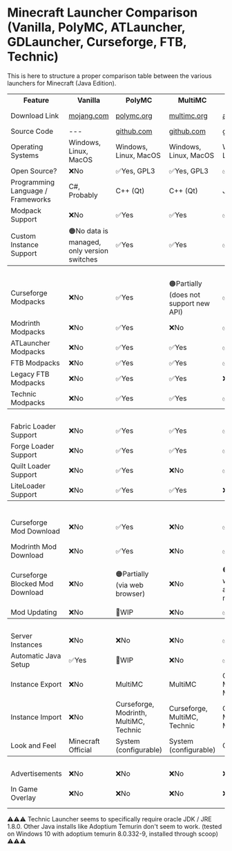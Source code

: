 # Minecraft Launcher Comparison (Vanilla, PolyMC, ATLauncher, GDLauncher, Curseforge, FTB, Technic)

This is here to structure a proper comparison table between the various launchers for Minecraft (Java Edition).

<table>
    <tr>
        <th>Feature</th>
        <th>Vanilla</th>
        <th>PolyMC</th>
        <th>MultiMC</th>
        <th>ATLauncher</th>
        <th>GDLauncher</th>
        <th>Curseforge</th>
        <th>FTB App</th>
        <th>Technic</th>
        <th>Old Vanilla</th>
        <th>PoJavLauncher</th>
    </tr>
    <tr>
        <td>Download Link</td>
        <td><a href="https://launcher.mojang.com/download/">mojang.com</a></td>
        <td><a href="https://polymc.org/download/">polymc.org</a></td>
        <td><a href="https://multimc.org/#Download">multimc.org</a></td>
        <td><a href="https://atlauncher.com/downloads">atlauncher.com</a></td>
        <td><a href="https://gdevs.io/#downloadContainer">gdevs.io</a></td>
        <td><a href="https://download.curseforge.com/">curseforge.com</a></td>
        <td><a href="https://www.feed-the-beast.com/app">feed-the-beast.com</a></td>
        <td><a href="https://www.technicpack.net/download">technicpack.net</a></td>
        <td><a href="https://launcher.mojang.com/download/">mojang.com</a></td>
        <td><a href="https://play.google.com/store/apps/details?id=net.kdt.pojavlaunch">Play Store</a></td>
    </tr>
    <tr>
        <td>Source Code</td>
        <td>---</td>
        <td><a href="https://github.com/PolyMC/PolyMC">github.com</a></td>
        <td><a href="https://github.com/MultiMC/Launcher/">github.com</a></td>
        <td><a href="https://github.com/ATLauncher/ATLauncher">github.com</a></td>
        <td><a href="https://github.com/gorilla-devs/GDLauncher">github.com</a></td>
        <td>---</td>
        <td>---</td>
        <td>---</td>
        <td>---</td>
        <td><a href="https://github.com/PojavLauncherTeam/PojavLauncher">github.com</a></td>
    </tr>
    <tr>
        <td>Operating Systems</td>
        <td>Windows, Linux, MacOS</td>  <!--Official-->
        <td>Windows, Linux, MacOS</td>  <!--PolyMC-->
        <td>Windows, Linux, MacOS</td>  <!--MultiMC-->
        <td>Windows, Linux, MacOS</td>  <!--ATLauncher-->
        <td>Windows, Linux, MacOS</td>  <!--GDLauncher-->
        <td>Windows, MacOS</td>         <!--Curseforge-->
        <td>Windows, Linux, MacOS</td>  <!--FTB App-->
        <td>Windows, Linux, MacOS</td>  <!--Technic Launcher-->
        <td>Windows, Linux, MacOS</td>  <!--Old Official-->
        <td>Android, iOS</td>           <!--PoJavLauncher-->
    </tr>
    <tr>
        <td>Open Source?</td>   
        <td>❌No</td>           <!--Official-->
        <td>✅Yes, GPL3</td>    <!--PolyMC-->
        <td>✅Yes, GPL3</td>    <!--MultiMC-->
        <td>✅Yes, GPL3</td>    <!--ATLauncher-->
        <td>✅Yes, GPL3</td>    <!--GDLauncher-->
        <td>❌No</td>           <!--Curseforge-->
        <td>❌No</td>           <!--FTB App-->
        <td>❌No</td>           <!--Technic Launcher-->
        <td>❌No</td>           <!--Old Official-->
        <td>✅Yes, GPL3</td>    <!--PoJavLauncher-->
    </tr>
    <tr>
        <td>Programming Language / Frameworks</td>
        <td>C#, Probably</td>
        <td>C++ (Qt)</td>
        <td>C++ (Qt)</td>
        <td>Java</td>
        <td>Web (HTML, JS, CSS)</td>
        <td>Overwolf</td>
        <td>Overwolf</td>
        <td>Java</td>
        <td>Java (AWT, Swing)</td>
        <td>Java, C</td>
    </tr>
    <tr>
        <td>Modpack Support</td>
        <td>❌No</td>
        <td>✅Yes</td>
        <td>✅Yes</td>
        <td>✅Yes</td>
        <td>✅Yes</td>
        <td>✅Yes</td>
        <td>✅Yes</td>
        <td>✅Yes</td>
        <td>❌No</td>
        <td>❌No</td>
    </tr>
    <tr>
        <td>Custom Instance Support</td>
        <td>🟠No data is managed, only version switches</td>
        <td>✅Yes</td>
        <td>✅Yes</td>
        <td>✅Yes</td>
        <td>✅Yes</td>
        <td>❔</td>
        <td>❌No</td>
        <td>❌No</td>
        <td>🟠No data is managed, only version switches</td>
        <td>✅Yes (?)</td>
    </tr>
    <tr>
        <th colspan=11>Installing Modpacks through Launcher</th>
    </tr>
    <tr>
        <td>Curseforge Modpacks</td>
        <td>❌No</td>
        <td>✅Yes</td>
        <td>🟠Partially (does not support new API)</td>
        <td>✅Yes</td>
        <td>✅Yes</td>
        <td>✅Yes</td>
        <td>✅Yes</td>
        <td>❔</td>
        <td>❌No</td>
        <td>❌No</td>
    </tr>
    <tr>
        <td>Modrinth Modpacks</td>
        <td>❌No</td>
        <td>✅Yes</td>
        <td>❌No</td>
        <td>✅Yes</td>
        <td>❌No</td>
        <td>❔</td>
        <td>❌No</td>
        <td>❔</td>
        <td>❌No</td>
        <td>❌No</td>
    </tr>
    <tr>
        <td>ATLauncher Modpacks</td>
        <td>❌No</td>
        <td>✅Yes</td>
        <td>✅Yes</td>
        <td>✅Yes</td>
        <td>❌No</td>
        <td>❔</td>
        <td>❌No</td>
        <td>❔</td>
        <td>❌No</td>
        <td>❌No</td>
    </tr>
    <tr>
        <td>FTB Modpacks</td>
        <td>❌No</td>
        <td>✅Yes</td>
        <td>✅Yes</td>
        <td>✅Yes</td>
        <td>✅Yes</td>
        <td>❔</td>
        <td>✅Yes</td>
        <td>❔</td>
        <td>❌No</td>
        <td>❌No</td>
    </tr>
    <tr>
        <td>Legacy FTB Modpacks</td>
        <td>❌No</td>
        <td>✅Yes</td>
        <td>✅Yes</td>
        <td>❌No</td>
        <td>❌No</td>
        <td>❔</td>
        <td>✅Yes</td>
        <td>❔</td>
        <td>❌No</td>
        <td>❌No</td>
    </tr>
    <tr>
        <td>Technic Modpacks</td>
        <td>❌No</td>
        <td>✅Yes</td>
        <td>✅Yes</td>
        <td>✅Yes</td>
        <td>❌No</td>
        <td>❔</td>
        <td>❌No</td>
        <td>✅Yes</td>
        <td>❌No</td>
        <td>❌No</td>
    </tr>
    <tr>
        <th colspan=11>Installing Mod Loaders through Launcher</th>
    </tr>
    <tr>
        <td>Fabric Loader Support</td>
        <td>❌No</td>
        <td>✅Yes</td>
        <td>✅Yes</td>
        <td>✅Yes</td>
        <td>✅Yes</td>
        <td>❔</td>
        <td>❌No</td>
        <td>❔</td>
        <td>❌No</td>
        <td>❌No</td>
    </tr>
    <tr>
        <td>Forge Loader Support</td>
        <td>❌No</td>
        <td>✅Yes</td>
        <td>✅Yes</td>
        <td>✅Yes</td>
        <td>✅Yes</td>
        <td>❔</td>
        <td>❌No</td>
        <td>❔</td>
        <td>❌No</td>
        <td>❌No</td>
    </tr>
    <tr>
        <td>Quilt Loader Support</td>
        <td>❌No</td>
        <td>✅Yes</td>
        <td>❌No</td>
        <td>✅Yes</td>
        <td>❌No</td>
        <td>❔</td>
        <td>❌No</td>
        <td>❔</td>
        <td>❌No</td>
        <td>❌No</td>
    </tr>
    <tr>
        <td>LiteLoader Support</td>
        <td>❌No</td>
        <td>✅Yes</td>
        <td>✅Yes</td>
        <td>❌No</td>
        <td>❌No</td>
        <td>❔</td>
        <td>❌No</td>
        <td>❔</td>
        <td>❌No</td>
        <td>❌No</td>
    </tr>
    <tr>
        <th colspan=11>Installing Mods through Launcher</th>
    </tr>
    <tr>
        <td>Curseforge Mod Download</td>
        <td>❌No</td>
        <td>✅Yes</td>
        <td>❌No</td>
        <td>✅Yes</td>
        <td>✅Yes</td>
        <td>✅Yes</td>
        <td>🚧Yes, but not functional</td>
        <td>❔</td>
        <td>❌No</td>
        <td>❌No</td>
    </tr>
    <tr>
        <td>Modrinth Mod Download</td>
        <td>❌No</td>
        <td>✅Yes</td>
        <td>❌No</td>
        <td>✅Yes</td>
        <td>❌No</td>
        <td>❌No</td>
        <td>❌No</td>
        <td>❔</td>
        <td>❌No</td>
        <td>❌No</td>
    </tr>
    <tr>
        <td>Curseforge Blocked Mod Download</td>
        <td>❌No</td>
        <td>🟠Partially (via web browser)</td>
        <td>❌No</td>
        <td>🟠Partially (via web browser, automatically moves mod)</td>
        <td>✅Yes (by using standard browser user agent)</td>
        <td>✅Yes</td>
        <td>❔Unknown (as mod search is not functional)</td>
        <td>❔</td>
        <td>❌No</td>
        <td>❌No</td>
    </tr>
    <tr>
        <td>Mod Updating</td>
        <td>❌No</td>
        <td>🚧WIP</td>
        <td>❌No</td>
        <td>✅Yes</td>
        <td>✅Yes</td>
        <td>❔</td>
        <td>❌No</td>
        <td>❔</td>
        <td>❌No</td>
        <td>❌No</td>
    </tr>
    <tr>
        <th colspan=11>Misc</th>
    </tr>
    <tr>
        <td>Server Instances</td>
        <td>❌No</td>
        <td>❌No</td>
        <td>❌No</td>
        <td>✅Yes</td>
        <td>❌No</td>
        <td>❔</td>
        <td>❔</td>
        <td>❔</td>
        <td>❌No</td>
        <td>❌No</td>
    </tr>
    <tr>
        <td>Automatic Java Setup</td>
        <td>✅Yes</td>
        <td>🚧WIP</td>
        <td>❌No</td>
        <td>✅Optional</td>
        <td>✅Optioinal</td>
        <td>❔</td>
        <td>❔</td>
        <td>❔</td>
        <td>✅Yes</td>
        <td>✅Yes</td>
    </tr>
    <tr>
        <td>Instance Export</td>
        <td>❌No</td>
        <td>MultiMC</td>
        <td>MultiMC</td>
        <td>Curseforge, Modrinth, MultiMC</td>
        <td>Curseforge</td>
        <td>❔</td>
        <td>❔</td>
        <td>❔</td>
        <td>❌No</td>
        <td>❌No</td>
    </tr>
    <tr>
        <td>Instance Import</td>
        <td>❌No</td>
        <td>Curseforge, Modrinth, MultiMC, Technic</td>
        <td>Curseforge, MultiMC, Technic</td>
        <td>Curseforge, Modrinth, MultiMC</td>
        <td>Curseforge</td>
        <td>❔</td>
        <td>❔</td>
        <td>❔</td>
        <td>❌No</td>
        <td>❌No</td>
    </tr>
    <tr>
        <td>Look and Feel</td>
        <td>Minecraft Official</td>
        <td>System (configurable)</td>
        <td>System (configurable)</td>
        <td>Configurable</td>
        <td>Custom</td>
        <td>Custom</td>
        <td>Custom</td>
        <td>Custom</td>
        <td>System (mostly)</td>
        <td>Minecraft Knockoff</td>
    </tr>
    <tr>
        <th colspan=11>Other Bloat</th>
    </tr>
    <tr>
        <td>Advertisements</td>
        <td>❌No</td>
        <td>❌No</td>
        <td>❌No</td>
        <td>❌No</td>
        <td>✅Yes</td>
        <td>✅Yes</td>
        <td>❔</td>
        <td>❔</td>
        <td>❌No</td>
        <td>❌No</td>
    </tr>
    <tr>
        <td>In Game Overlay</td>
        <td>❌No</td>
        <td>❌No</td>
        <td>❌No</td>
        <td>❌No</td>
        <td>❌No</td>
        <td>✅Yes</td>
        <td>✅Yes</td>
        <td>❌No</td>
        <td>❌No</td>
        <td>✅Yes, for controls -> touch screen</td>
    </tr>
</table>

⚠️⚠️⚠️ Technic Launcher seems to specifically require oracle JDK / JRE 1.8.0. Other Java installs like Adoptium Temurin don't seem to work. (tested on Windows 10 with adoptium temurin 8.0.332-9, installed through scoop) ⚠️⚠️⚠️
